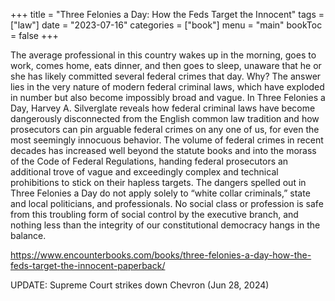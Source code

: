 +++
title = "Three Felonies a Day: How the Feds Target the Innocent"
tags = ["law"]
date = "2023-07-16"
categories = ["book"]
menu = "main"
bookToc = false
+++

The average professional in this country wakes up in the morning, goes to work, comes home, eats dinner, and then goes to sleep, unaware that he or she has likely committed several federal crimes that day. Why? The answer lies in the very nature of modern federal criminal laws, which have exploded in number but also become impossibly broad and vague. In Three Felonies a Day, Harvey A. Silverglate reveals how federal criminal laws have become dangerously disconnected from the English common law tradition and how prosecutors can pin arguable federal crimes on any one of us, for even the most seemingly innocuous behavior. The volume of federal crimes in recent decades has increased well beyond the statute books and into the morass of the Code of Federal Regulations, handing federal prosecutors an additional trove of vague and exceedingly complex and technical prohibitions to stick on their hapless targets. The dangers spelled out in Three Felonies a Day do not apply solely to “white collar criminals,” state and local politicians, and professionals. No social class or profession is safe from this troubling form of social control by the executive branch, and nothing less than the integrity of our constitutional democracy hangs in the balance.

https://www.encounterbooks.com/books/three-felonies-a-day-how-the-feds-target-the-innocent-paperback/

UPDATE: Supreme Court strikes down Chevron (Jun 28, 2024)
